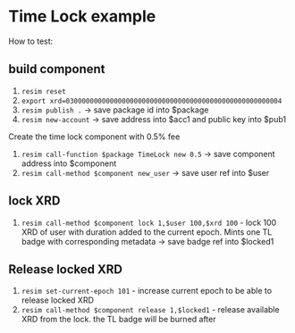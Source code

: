 # Time Lock example

How to test:

## build component

1. `resim reset`
1. `export xrd=030000000000000000000000000000000000000000000000000004`
1. `resim publish .` -> save package id into $package
1. `resim new-account` -> save address into $acc1 and public key into $pub1

Create the time lock component with 0.5% fee
1. `resim call-function $package TimeLock new 0.5` -> save component address into $component
1. `resim call-method $component new_user` -> save user ref into $user

## lock XRD
1. `resim call-method $component lock 1,$user 100,$xrd 100` - lock 100 XRD of user with duration added to the current epoch. Mints one TL badge with corresponding metadata -> save badge ref into $locked1

## Release locked XRD
1. `resim set-current-epoch 101` - increase current epoch to be able to release locked XRD
1. `resim call-method $component release 1,$locked1` - release available XRD from the lock. the TL badge will be burned after 

